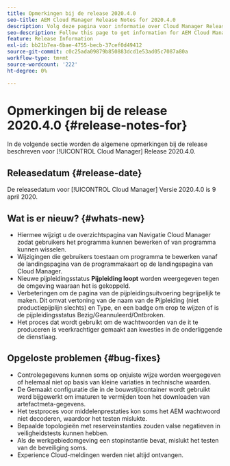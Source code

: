 ```yaml
---
title: Opmerkingen bij de release 2020.4.0
seo-title: AEM Cloud Manager Release Notes for 2020.4.0
description: Volg deze pagina voor informatie over Cloud Manager Release 2020.4.0
seo-description: Follow this page to get information for AEM Cloud Manager Release 2020.4.0
feature: Release Information
exl-id: bb21b7ea-6bae-4755-becb-37cef0d49412
source-git-commit: c0c25ada09879b850883dcd1e53ad05c7087a80a
workflow-type: tm+mt
source-wordcount: '222'
ht-degree: 0%

---
```


# Opmerkingen bij de release 2020.4.0 {#release-notes-for}

In de volgende sectie worden de algemene opmerkingen bij de release beschreven voor [!UICONTROL Cloud Manager] Release 2020.4.0.

## Releasedatum {#release-date}

De releasedatum voor [!UICONTROL Cloud Manager] Versie 2020.4.0 is 9 april 2020.

## Wat is er nieuw? {#whats-new}

* Hiermee wijzigt u de overzichtspagina van Navigatie Cloud Manager zodat gebruikers het programma kunnen bewerken of van programma kunnen wisselen.
* Wijzigingen die gebruikers toestaan om programma te bewerken vanaf de landingspagina van de programmakaart op de landingspagina van Cloud Manager.
* Nieuwe pijpleidingsstatus **Pijpleiding loopt** worden weergegeven tegen de omgeving waaraan het is gekoppeld.
* Verbeteringen om de pagina van de pijpleidingsuitvoering begrijpelijk te maken. Dit omvat vertoning van de naam van de Pijpleiding (niet productiepijplijn slechts) en Type, en een badge om erop te wijzen of is de pijpleidingsstatus Bezig/Geannuleerd/Ontbroken.
* Het proces dat wordt gebruikt om de wachtwoorden van de it te produceren is veerkrachtiger gemaakt aan kwesties in de onderliggende de dienstlaag.

## Opgeloste problemen {#bug-fixes}

* Controlegegevens kunnen soms op onjuiste wijze worden weergegeven of helemaal niet op basis van kleine variaties in technische waarden.
* De Gemaakt configuratie die in de bouwstijlcontainer wordt gebruikt werd bijgewerkt om imaturen te vermijden toen het downloaden van artefactmeta-gegevens.
* Het testproces voor middelenprestaties kon soms het AEM wachtwoord niet decoderen, waardoor het testen mislukte.
* Bepaalde topologieën met reserveinstanties zouden valse negatieven in veiligheidstests kunnen hebben.
* Als de werkgebiedomgeving een stopinstantie bevat, mislukt het testen van de beveiliging soms.
* Experience Cloud-meldingen werden niet altijd ontvangen.
